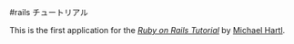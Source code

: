 #rails チュートリアル

This is the first application for the
[*Ruby on Rails Tutorial*](http://railstutorial.jp/)
by [Michael Hartl](http://www.michaelhartl.com/).
